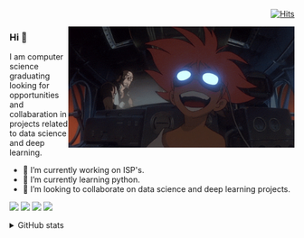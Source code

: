 <p align='right'
  
[![Hits](https://hits.seeyoufarm.com/api/count/incr/badge.svg?url=https%3A%2F%2Fgithub.com%2Fthalesmorandi%2Fthalesmorandi&count_bg=%2379C83D&title_bg=%23555555&icon=github.svg&icon_color=%23E7E7E7&title=visitas&edge_flat=false)](https://hits.seeyoufarm.com)

<img src="header.gif" align="right" width="400" />

### Hi 👋 
I am computer science graduating looking for opportunities and collabaration in projects related to data science and deep learning.
- 🔭 I’m currently working on ISP's.
- 🌱 I’m currently learning python.
- 🤝 I’m looking to collaborate on data science and deep learning projects.


[<img src="https://img.shields.io/badge/twitter-%231DA1F2.svg?&style=for-the-badge&logo=twitter&logoColor=white" />](https://twitter.com/thxlin)  [<img src="https://img.shields.io/badge/linkedin-%230077B5.svg?&style=for-the-badge&logo=linkedin&logoColor=white" />](https://www.linkedin.com/in/thalesmorandi/) [<img src = "https://img.shields.io/badge/instagram-%23E4405F.svg?&style=for-the-badge&logo=instagram&logoColor=white">](https://www.instagram.com/thalesmorandi/) [<img src = "https://img.shields.io/badge/facebook-%231877F2.svg?&style=for-the-badge&logo=facebook&logoColor=white">](https://www.facebook.com/thalexmorandi)

<details>
  <summary>GitHub stats</summary>
  
![Thales github stats](https://github-readme-stats.vercel.app/api?username=thalesmorandi&theme=graywhite)  

</details>
